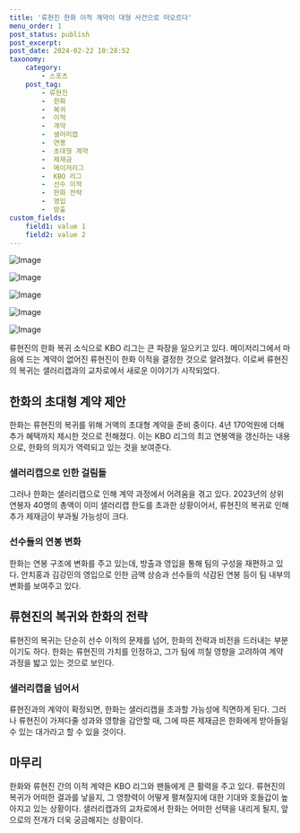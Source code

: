 ```yaml
---
title: '류현진 한화 이적 계약이 대형 사건으로 떠오르다'
menu_order: 1
post_status: publish
post_excerpt: 
post_date: 2024-02-22 10:28:52
taxonomy:
    category:
        - 스포츠
    post_tag:
        - 류현진
        -  한화
        -  복귀
        -  이적
        -  계약
        -  샐러리캡
        -  연봉
        -  초대형 계약
        -  제재금
        -  메이저리그
        -  KBO 리그
        -  선수 이적
        -  한화 전략
        -  영입
        -  방출
custom_fields:
    field1: value 1
    field2: value 2
---
```


![Image](https://imgnews.pstatic.net/image/468/2024/02/22/0001032639_001_20240222060111895.jpg?type=w647)

![Image](https://imgnews.pstatic.net/image/468/2024/02/22/0001032639_002_20240222060111936.jpg?type=w647)

![Image](https://imgnews.pstatic.net/image/468/2024/02/22/0001032639_003_20240222060111973.jpg?type=w647)

![Image](https://imgnews.pstatic.net/image/468/2024/02/22/0001032639_004_20240222060112016.jpg?type=w647)

![Image](https://imgnews.pstatic.net/image/468/2024/02/22/0001032639_005_20240222060112100.jpg?type=w647)

류현진의 한화 복귀 소식으로 KBO 리그는 큰 파장을 일으키고 있다. 메이저리그에서 마음에 드는 계약이 없어진 류현진이 한화 이적을 결정한 것으로 알려졌다. 이로써 류현진의 복귀는 샐러리캡과의 교차로에서 새로운 이야기가 시작되었다.
## 한화의 초대형 계약 제안
한화는 류현진의 복귀를 위해 거액의 초대형 계약을 준비 중이다. 4년 170억원에 더해 추가 혜택까지 제시한 것으로 전해졌다. 이는 KBO 리그의 최고 연봉액을 갱신하는 내용으로, 한화의 의지가 역력되고 있는 것을 보여준다.
### 샐러리캡으로 인한 걸림돌
그러나 한화는 샐러리캡으로 인해 계약 과정에서 어려움을 겪고 있다. 2023년의 상위 연봉자 40명의 총액이 이미 샐러리캡 한도를 초과한 상황이어서, 류현진의 복귀로 인해 추가 제재금이 부과될 가능성이 크다.
### 선수들의 연봉 변화
한화는 연봉 구조에 변화를 주고 있는데, 방출과 영입을 통해 팀의 구성을 재편하고 있다. 안치홍과 김강민의 영입으로 인한 금액 상승과 선수들의 삭감된 연봉 등이 팀 내부의 변화를 보여주고 있다.
## 류현진의 복귀와 한화의 전략
류현진의 복귀는 단순히 선수 이적의 문제를 넘어, 한화의 전략과 비전을 드러내는 부분이기도 하다. 한화는 류현진의 가치를 인정하고, 그가 팀에 끼칠 영향을 고려하여 계약 과정을 밟고 있는 것으로 보인다.
### 샐러리캡을 넘어서
류현진과의 계약이 확정되면, 한화는 샐러리캡을 초과할 가능성에 직면하게 된다. 그러나 류현진이 가져다줄 성과와 영향을 감안할 때, 그에 따른 제재금은 한화에게 받아들일 수 있는 대가라고 할 수 있을 것이다.
## 마무리
한화와 류현진 간의 이적 계약은 KBO 리그와 팬들에게 큰 활력을 주고 있다. 류현진의 복귀가 어떠한 결과를 낳을지, 그 영향력이 어떻게 펼쳐질지에 대한 기대와 호들갑이 높아지고 있는 상황이다. 샐러리캡과의 교차로에서 한화는 어떠한 선택을 내리게 될지, 앞으로의 전개가 더욱 궁금해지는 상황이다.
